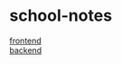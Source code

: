 # school-notes
  
[frontend](https://github.com/osourcet/school-notes-frontend/blob/stable/README.md)  
[backend](https://github.com/osourcet/school-notes-backend/blob/stable/README.md)  
